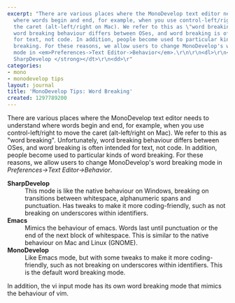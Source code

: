 ```yaml
---
excerpt: "There are various places where the MonoDevelop text editor needs to understand
  where words begin and end, for example, when you use control-left/right to move
  the caret (alt-left/right on Mac). We refer to this as \"word breaking\". Unfortunately,
  word breaking behaviour differs between OSes, and word breaking is often intended
  for text, not code. In addition, people become used to particular kinds of word
  breaking. For these reasons, we allow users to change MonoDevelop's word breaking
  mode in <em>Preferences->Text Editor->Behavior</em>.\r\n\r\n<dl>\r\n<dt><strong>
  SharpDevelop </strong></dt>\r\n<dd>\r"
categories:
- mono
- monodevelop tips
layout: journal
title: 'MonoDevelop Tips: Word Breaking'
created: 1297789200
---
```

There are various places where the MonoDevelop text editor needs to understand where words begin and end, for example, when you use control-left/right to move the caret (alt-left/right on Mac). We refer to this as "word breaking". Unfortunately, word breaking behaviour differs between OSes, and word breaking is often intended for text, not code. In addition, people become used to particular kinds of word breaking. For these reasons, we allow users to change MonoDevelop's word breaking mode in <em>Preferences->Text Editor->Behavior</em>.

<dl>
<dt><strong> SharpDevelop </strong></dt>
<dd>
This mode is like the native behaviour on Windows, breaking on transitions between whitespace, alphanumeric spans and punctuation. Has tweaks to make it more coding-friendly, such as not breaking on underscores within identifiers.
</dd>
<dt><strong>Emacs</strong></dt>
<dd>
Mimics the behaviour of emacs. Words last until punctuation or the end of the next block of whitespace. This is similar to the native behaviour on Mac and Linux (GNOME).
</dd>
<dt><strong> MonoDevelop </strong></dt>
<dd>
Like Emacs mode, but with some tweaks to make it more coding-friendly, such as not breaking on underscores within identifiers. This is the default word breaking mode.
</dd>

In addition, the vi input mode has its own word breaking mode that mimics the behaviour of vim.

